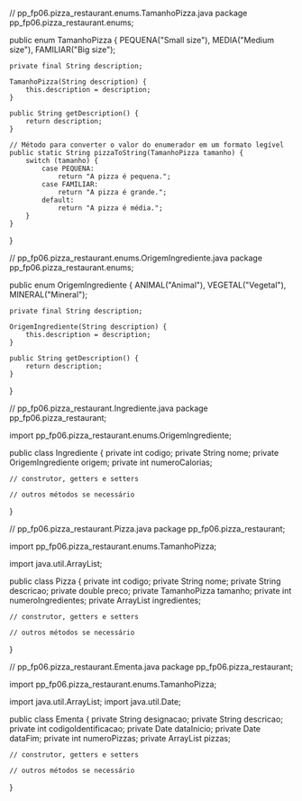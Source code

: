 

<!---
maregajr12/maregajr12 is a ✨ special ✨ repository because its `README.md` (this file) appears on your GitHub profile.
You can click the Preview link to take a look at your changes.
--->
// pp_fp06.pizza_restaurant.enums.TamanhoPizza.java
package pp_fp06.pizza_restaurant.enums;

public enum TamanhoPizza {
    PEQUENA("Small size"),
    MEDIA("Medium size"),
    FAMILIAR("Big size");

    private final String description;

    TamanhoPizza(String description) {
        this.description = description;
    }

    public String getDescription() {
        return description;
    }

    // Método para converter o valor do enumerador em um formato legível
    public static String pizzaToString(TamanhoPizza tamanho) {
        switch (tamanho) {
            case PEQUENA:
                return "A pizza é pequena.";
            case FAMILIAR:
                return "A pizza é grande.";
            default:
                return "A pizza é média.";
        }
    }
}

// pp_fp06.pizza_restaurant.enums.OrigemIngrediente.java
package pp_fp06.pizza_restaurant.enums;

public enum OrigemIngrediente {
    ANIMAL("Animal"),
    VEGETAL("Vegetal"),
    MINERAL("Mineral");

    private final String description;

    OrigemIngrediente(String description) {
        this.description = description;
    }

    public String getDescription() {
        return description;
    }
}

// pp_fp06.pizza_restaurant.Ingrediente.java
package pp_fp06.pizza_restaurant;

import pp_fp06.pizza_restaurant.enums.OrigemIngrediente;

public class Ingrediente {
    private int codigo;
    private String nome;
    private OrigemIngrediente origem;
    private int numeroCalorias;

    // construtor, getters e setters

    // outros métodos se necessário
}

// pp_fp06.pizza_restaurant.Pizza.java
package pp_fp06.pizza_restaurant;

import pp_fp06.pizza_restaurant.enums.TamanhoPizza;

import java.util.ArrayList;

public class Pizza {
    private int codigo;
    private String nome;
    private String descricao;
    private double preco;
    private TamanhoPizza tamanho;
    private int numeroIngredientes;
    private ArrayList<Ingrediente> ingredientes;

    // construtor, getters e setters

    // outros métodos se necessário
}

// pp_fp06.pizza_restaurant.Ementa.java
package pp_fp06.pizza_restaurant;

import pp_fp06.pizza_restaurant.enums.TamanhoPizza;

import java.util.ArrayList;
import java.util.Date;

public class Ementa {
    private String designacao;
    private String descricao;
    private int codigoIdentificacao;
    private Date dataInicio;
    private Date dataFim;
    private int numeroPizzas;
    private ArrayList<Pizza> pizzas;

    // construtor, getters e setters

    // outros métodos se necessário
}


